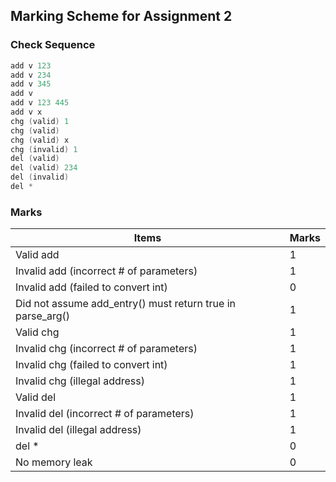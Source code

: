 ## Marking Scheme for Assignment 2

### Check Sequence

```C++
add v 123
add v 234
add v 345
add v
add v 123 445
add v x
chg (valid) 1
chg (valid)
chg (valid) x
chg (invalid) 1
del (valid)
del (valid) 234
del (invalid)
del *
```
### Marks

| Items                                    | Marks |
| ---------------------------------------- | ----- |
| Valid add                                | 1     |
| Invalid add (incorrect # of parameters)  | 1     |
| Invalid add (failed to convert int)      | 0     |
| Did not assume add_entry() must return true in parse_arg() | 1     |
| Valid chg                                | 1     |
| Invalid chg (incorrect # of parameters)  | 1     |
| Invalid chg (failed to convert int)      | 1     |
| Invalid chg (illegal address)            | 1     |
| Valid del                                | 1     |
| Invalid del (incorrect # of parameters)  | 1     |
| Invalid del (illegal address)            | 1     |
| del *                                    | 0     |
| No memory leak                           | 0     |

